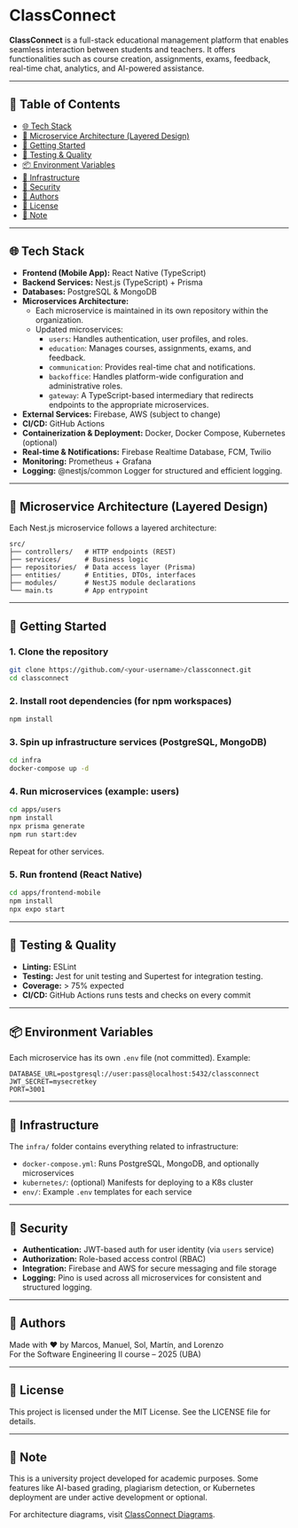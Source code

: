 # ClassConnect

**ClassConnect** is a full-stack educational management platform that enables seamless interaction between students and teachers. It offers functionalities such as course creation, assignments, exams, feedback, real-time chat, analytics, and AI-powered assistance.

---

## 📑 Table of Contents

- [🌐 Tech Stack](#-tech-stack)
- [🧱 Microservice Architecture (Layered Design)](#-microservice-architecture-layered-design)
- [🚀 Getting Started](#-getting-started)
- [🧪 Testing & Quality](#-testing--quality)
- [📦 Environment Variables](#-environment-variables)
- [📂 Infrastructure](#-infrastructure)
- [🔐 Security](#-security)
- [🧠 Authors](#-authors)
- [📄 License](#-license)
- [📌 Note](#-note)

---

## 🌐 Tech Stack

- **Frontend (Mobile App):** React Native (TypeScript)
- **Backend Services:** Nest.js (TypeScript) + Prisma
- **Databases:** PostgreSQL & MongoDB
- **Microservices Architecture:**
  - Each microservice is maintained in its own repository within the organization.
  - Updated microservices:
    - `users`: Handles authentication, user profiles, and roles.
    - `education`: Manages courses, assignments, exams, and feedback.
    - `communication`: Provides real-time chat and notifications.
    - `backoffice`: Handles platform-wide configuration and administrative roles.
    - `gateway`: A TypeScript-based intermediary that redirects endpoints to the appropriate microservices.
- **External Services:** Firebase, AWS (subject to change)
- **CI/CD:** GitHub Actions
- **Containerization & Deployment:** Docker, Docker Compose, Kubernetes (optional)
- **Real-time & Notifications:** Firebase Realtime Database, FCM, Twilio
- **Monitoring:** Prometheus + Grafana
- **Logging:** @nestjs/common Logger for structured and efficient logging.

---

## 🧱 Microservice Architecture (Layered Design)

Each Nest.js microservice follows a layered architecture:

```
src/
├── controllers/   # HTTP endpoints (REST)
├── services/      # Business logic
├── repositories/  # Data access layer (Prisma)
├── entities/      # Entities, DTOs, interfaces
├── modules/       # NestJS module declarations
└── main.ts        # App entrypoint
```

---

## 🚀 Getting Started

### 1. Clone the repository
```bash
git clone https://github.com/<your-username>/classconnect.git
cd classconnect
```

### 2. Install root dependencies (for npm workspaces)
```bash
npm install
```

### 3. Spin up infrastructure services (PostgreSQL, MongoDB)
```bash
cd infra
docker-compose up -d
```

### 4. Run microservices (example: users)
```bash
cd apps/users
npm install
npx prisma generate
npm run start:dev
```
Repeat for other services.

### 5. Run frontend (React Native)
```bash
cd apps/frontend-mobile
npm install
npx expo start
```

---

## 🧪 Testing & Quality

- **Linting:** ESLint
- **Testing:** Jest for unit testing and Supertest for integration testing.
- **Coverage:** > 75% expected
- **CI/CD:** GitHub Actions runs tests and checks on every commit

---

## 📦 Environment Variables

Each microservice has its own `.env` file (not committed). Example:

```
DATABASE_URL=postgresql://user:pass@localhost:5432/classconnect
JWT_SECRET=mysecretkey
PORT=3001
```

---

## 📂 Infrastructure

The `infra/` folder contains everything related to infrastructure:

- `docker-compose.yml`: Runs PostgreSQL, MongoDB, and optionally microservices
- `kubernetes/`: (optional) Manifests for deploying to a K8s cluster
- `env/`: Example `.env` templates for each service

---

## 🔐 Security

- **Authentication:** JWT-based auth for user identity (via `users` service)
- **Authorization:** Role-based access control (RBAC)
- **Integration:** Firebase and AWS for secure messaging and file storage
- **Logging:** Pino is used across all microservices for consistent and structured logging.

---

## 🧠 Authors

Made with ❤️ by Marcos, Manuel, Sol, Martín, and Lorenzo  
For the Software Engineering II course – 2025 (UBA)

---

## 📄 License

This project is licensed under the MIT License. See the LICENSE file for details.

---

## 📌 Note

This is a university project developed for academic purposes. Some features like AI-based grading, plagiarism detection, or Kubernetes deployment are under active development or optional.

For architecture diagrams, visit [ClassConnect Diagrams](https://app.diagrams.net/#G1UschOvO0-WKVGdOc6sW5xcUUgjp-m-75#%7B%22pageId%22%3A%227CLobzQo_xTtJIu9ze5o%22%7D).
